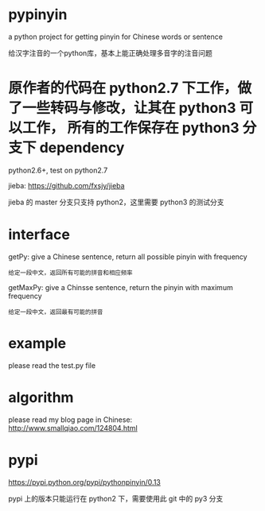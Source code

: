pypinyin
========

a python project for getting pinyin for Chinese words or sentence

给汉字注音的一个python库，基本上能正确处理多音字的注音问题

原作者的代码在 python2.7 下工作，做了一些转码与修改，让其在 python3 可以工作，
所有的工作保存在 python3 分支下
dependency
========

python2.6+, test on python2.7

jieba: https://github.com/fxsjy/jieba

jieba 的 master 分支只支持 python2，这里需要 python3 的测试分支

interface
========

getPy: give a Chinese sentence, return all possible pinyin with frequency

	给定一段中文，返回所有可能的拼音和相应频率
	
getMaxPy: give a Chinsse sentence, return the pinyin with maximum frequency

	给定一段中文，返回最有可能的拼音

example
========

please read the test.py file

algorithm
========

please read my blog page in Chinese: http://www.smallqiao.com/124804.html

pypi
========

https://pypi.python.org/pypi/pythonpinyin/0.13

pypi 上的版本只能运行在 python2 下，需要使用此 git 中的 py3 分支
